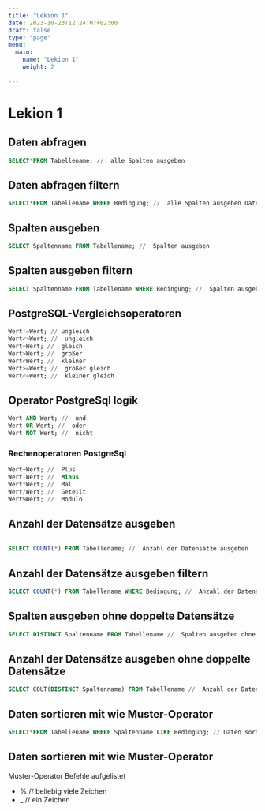 ```yaml
---
title: "Lekion 1"
date: 2023-10-23T12:24:07+02:00
draft: false
type: "page"
menu: 
  main:
    name: "Lekion 1"
    weight: 2
    
---
```


# Lekion 1
## Daten abfragen
```sql
SELECT*FROM Tabellename; //  alle Spalten ausgeben
```
## Daten abfragen filtern
```sql
SELECT*FROM Tabellename WHERE Bedingung; //  alle Spalten ausgeben Daten filtern
```
## Spalten ausgeben
```sql
SELECT Spaltenname FROM Tabellename; //  Spalten ausgeben
```
## Spalten ausgeben filtern
```sql
SELECT Spaltenname FROM Tabellename WHERE Bedingung; //  Spalten ausgeben Daten filtern
```
## PostgreSQL-Vergleichsoperatoren
```sql
Wert!=Wert; // ungleich
Wert<>Wert; //  ungleich
Wert=Wert; //  gleich
Wert>Wert; //  größer
Wert<Wert; //  kleiner
Wert>=Wert; //  größer gleich
Wert<=Wert; //  kleiner gleich
```
## Operator PostgreSql logik

```sql
Wert AND Wert; //  und
Wert OR Wert; //  oder
Wert NOT Wert; //  nicht
```
### Rechenoperatoren PostgreSql
```sql
Wert+Wert; //  Plus
Wert-Wert; //  Minus
Wert*Wert; //  Mal
Wert/Wert; //  Geteilt
Wert%Wert; //  Modulo
```

## Anzahl der Datensätze ausgeben
```sql

SELECT COUNT(*) FROM Tabellename; //  Anzahl der Datensätze ausgeben
```
## Anzahl der Datensätze ausgeben filtern
```sql
SELECT COUNT(*) FROM Tabellename WHERE Bedingung; //  Anzahl der Datensätze ausgeben Daten filtern
```
## Spalten ausgeben ohne doppelte Datensätze
```sql
SELECT DISTINCT Spaltenname FROM Tabellename //  Spalten ausgeben ohne doppelte Datensätze
```
## Anzahl der Datensätze ausgeben ohne doppelte Datensätze
```sql
SELECT COUT(DISTINCT Spaltenname) FROM Tabellename //  Anzahl der Datensätze ausgeben ohne doppelte Datensätze
```
## Daten sortieren mit wie Muster-Operator

```sql
SELECT*FROM Tabellename WHERE Spaltenname LIKE Bedingung; // Daten sortieren mit wie Muster-Operator
```
## Daten sortieren mit wie Muster-Operator
Muster-Operator Befehle aufgelistet
* % //  beliebig viele Zeichen
* _ //  ein Zeichen







